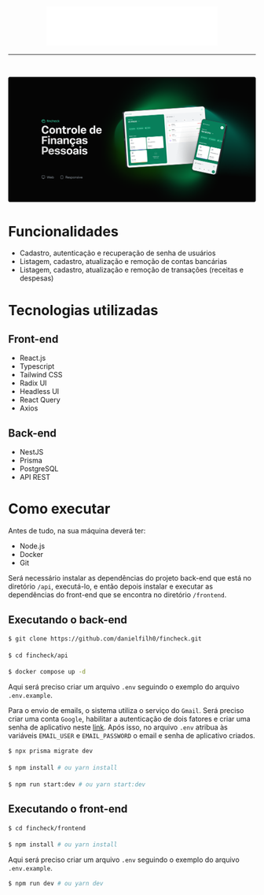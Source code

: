 <div align="center">
  <img src="frontend/src/assets/logo.svg">
</div>

<hr>
<br>

![Logo](frontend/src/assets/background.png)

# Funcionalidades
- Cadastro, autenticação e recuperação de senha de usuários
- Listagem, cadastro, atualização e remoção de contas bancárias
- Listagem, cadastro, atualização e remoção de transações (receitas e despesas)

# Tecnologias utilizadas

## Front-end
- React.js
- Typescript
- Tailwind CSS
- Radix UI
- Headless UI
- React Query
- Axios

## Back-end
- NestJS
- Prisma
- PostgreSQL
- API REST

# Como executar
Antes de tudo, na sua máquina deverá ter:
- Node.js
- Docker
- Git

Será necessário instalar as dependências do projeto back-end que está no diretório `/api`, executá-lo, e então depois instalar e executar as dependências do front-end que se encontra no diretório `/frontend`.

## Executando o back-end
```bash
$ git clone https://github.com/danielfilh0/fincheck.git

$ cd fincheck/api

$ docker compose up -d
```
Aqui será preciso criar um arquivo `.env` seguindo o exemplo do arquivo `.env.example`.

Para o envio de emails, o sistema utiliza o serviço do `Gmail`. Será preciso criar uma conta `Google`, habilitar a autenticação
de dois fatores e criar uma senha de aplicativo neste <a href="https://myaccount.google.com/apppasswords">link</a>. Após isso,
no arquivo `.env` atribua às variáveis `EMAIL_USER` e `EMAIL_PASSWORD` o email e senha de aplicativo criados.

```bash
$ npx prisma migrate dev

$ npm install # ou yarn install

$ npm run start:dev # ou yarn start:dev
```
## Executando o front-end
```bash
$ cd fincheck/frontend

$ npm install # ou yarn install

```

Aqui será preciso criar um arquivo `.env` seguindo o exemplo do arquivo `.env.example`.

```bash
$ npm run dev # ou yarn dev
```


